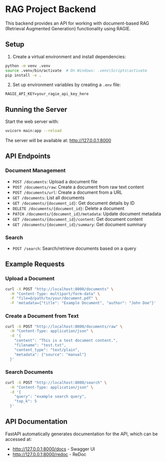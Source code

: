 # RAG Project Backend

This backend provides an API for working with document-based RAG (Retrieval Augmented Generation) functionality using RAGIE.

## Setup

1. Create a virtual environment and install dependencies:
```bash
python -m venv .venv
source .venv/bin/activate  # On Windows: .venv\Scripts\activate
pip install -e .
```

2. Set up environment variables by creating a `.env` file:
```
RAGIE_API_KEY=your_ragie_api_key_here
```

## Running the Server

Start the web server with:
```bash
uvicorn main:app --reload
```

The server will be available at: http://127.0.0.1:8000

## API Endpoints

### Document Management
- `POST /documents`: Upload a document file
- `POST /documents/raw`: Create a document from raw text content
- `POST /documents/url`: Create a document from a URL
- `GET /documents`: List all documents
- `GET /documents/{document_id}`: Get document details by ID
- `DELETE /documents/{document_id}`: Delete a document
- `PATCH /documents/{document_id}/metadata`: Update document metadata
- `GET /documents/{document_id}/content`: Get document content
- `GET /documents/{document_id}/summary`: Get document summary

### Search
- `POST /search`: Search/retrieve documents based on a query

## Example Requests

### Upload a Document
```bash
curl -X POST "http://localhost:8000/documents" \
  -H "Content-Type: multipart/form-data" \
  -F "file=@/path/to/your/document.pdf" \
  -F 'metadata={"title": "Example Document", "author": "John Doe"}'
```

### Create a Document from Text
```bash
curl -X POST "http://localhost:8000/documents/raw" \
  -H "Content-Type: application/json" \
  -d '{
    "content": "This is a test document content.",
    "filename": "test.txt",
    "content_type": "text/plain",
    "metadata": {"source": "manual"}
  }'
```

### Search Documents
```bash
curl -X POST "http://localhost:8000/search" \
  -H "Content-Type: application/json" \
  -d '{
    "query": "example search query",
    "top_k": 5
  }'
```

## API Documentation

FastAPI automatically generates documentation for the API, which can be accessed at:
- http://127.0.0.1:8000/docs - Swagger UI
- http://127.0.0.1:8000/redoc - ReDoc 